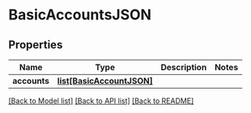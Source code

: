 # BasicAccountsJSON

## Properties
Name | Type | Description | Notes
------------ | ------------- | ------------- | -------------
**accounts** | [**list[BasicAccountJSON]**](BasicAccountJSON.md) |  | 

[[Back to Model list]](../README.md#documentation-for-models) [[Back to API list]](../README.md#documentation-for-api-endpoints) [[Back to README]](../README.md)


